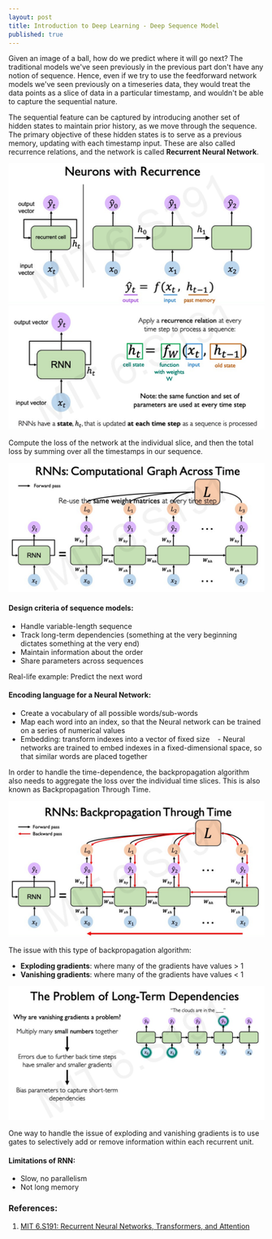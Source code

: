 ```yaml
---
layout: post
title: Introduction to Deep Learning - Deep Sequence Model
published: true
---
```


Given an image of a ball, how do we predict where it will go next? The traditional models we've seen previously in the previous part don't have any notion of sequence. Hence, even if we try to use the feedforward network models we've seen previously on a timeseries data, they would treat the data points as a slice of data in a particular timestamp, and wouldn't be able to capture the sequential nature.

The sequential feature can be captured by introducing another set of hidden states to maintain prior history, as we move through the sequence. The primary objective of these hidden states is to serve as a previous memory, updating with each timestamp input. These are also called recurrence relations, and the network is called **Recurrent Neural Network**. 

![](../images/deep-learning/02_01_recurrence_network.png)
![](../images/deep-learning/02_02_recurrence_network_calc.png)

Compute the loss of the network at the individual slice, and then the total loss by summing over all the timestamps in our sequence. 

![](../images/deep-learning/02_03_recurrence_network_loss.png)


#### Design criteria of sequence models:
- Handle variable-length sequence
- Track long-term dependencies (something at the very beginning dictates something at the very end)
- Maintain information about the order
- Share parameters across sequences

Real-life example: Predict the next word


#### Encoding language for a Neural Network:
- Create a vocabulary of all possible words/sub-words
- Map each word into an index, so that the Neural network can be trained on a series of numerical values
- Embedding: transform indexes into a vector of fixed size
   - Neural networks are trained to embed indexes in a fixed-dimensional space, so that similar words are placed together


In order to handle the time-dependence, the backpropagation algorithm also needs to aggregate the loss over the individual time slices. This is also known as Backpropagation Through Time.

![](../images/deep-learning/02_04_recurrence_network_backpropagation.png)

The issue with this type of backpropagation algorithm:
- **Exploding gradients**: where many of the gradients have values > 1
- **Vanishing gradients**: where many of the gradients have values < 1

![](../images/deep-learning/02_05_recurrence_network_vaishing_gradients.png)

One way to handle the issue of exploding and vanishing gradients is to use gates to selectively add or remove information within each recurrent unit. 


#### Limitations of RNN:
- Slow, no parallelism
- Not long memory


### References:
1. [MIT 6.S191: Recurrent Neural Networks, Transformers, and Attention](https://www.youtube.com/watch?v=GvezxUdLrEk&list=PLtBw6njQRU-rwp5__7C0oIVt26ZgjG9NI&index=2)
